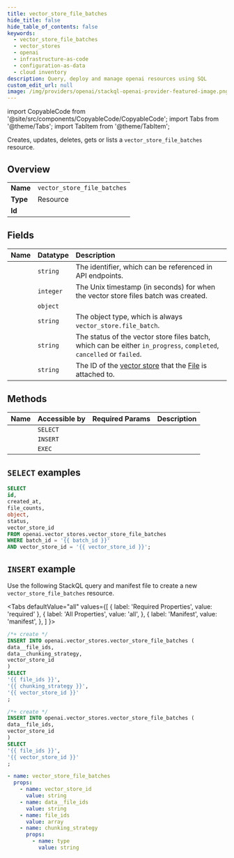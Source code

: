 ```yaml
---
title: vector_store_file_batches
hide_title: false
hide_table_of_contents: false
keywords:
  - vector_store_file_batches
  - vector_stores
  - openai
  - infrastructure-as-code
  - configuration-as-data
  - cloud inventory
description: Query, deploy and manage openai resources using SQL
custom_edit_url: null
image: /img/providers/openai/stackql-openai-provider-featured-image.png
---
```


import CopyableCode from '@site/src/components/CopyableCode/CopyableCode';
import Tabs from '@theme/Tabs';
import TabItem from '@theme/TabItem';

Creates, updates, deletes, gets or lists a <code>vector_store_file_batches</code> resource.

## Overview
<table><tbody>
<tr><td><b>Name</b></td><td><code>vector_store_file_batches</code></td></tr>
<tr><td><b>Type</b></td><td>Resource</td></tr>
<tr><td><b>Id</b></td><td><CopyableCode code="openai.vector_stores.vector_store_file_batches" /></td></tr>
</tbody></table>

## Fields
| Name | Datatype | Description |
|:-----|:---------|:------------|
| <CopyableCode code="id" /> | `string` | The identifier, which can be referenced in API endpoints. |
| <CopyableCode code="created_at" /> | `integer` | The Unix timestamp (in seconds) for when the vector store files batch was created. |
| <CopyableCode code="file_counts" /> | `object` |  |
| <CopyableCode code="object" /> | `string` | The object type, which is always `vector_store.file_batch`. |
| <CopyableCode code="status" /> | `string` | The status of the vector store files batch, which can be either `in_progress`, `completed`, `cancelled` or `failed`. |
| <CopyableCode code="vector_store_id" /> | `string` | The ID of the [vector store](/docs/api-reference/vector-stores/object) that the [File](/docs/api-reference/files) is attached to. |

## Methods
| Name | Accessible by | Required Params | Description |
|:-----|:--------------|:----------------|:------------|
| <CopyableCode code="get_vector_store_file_batch" /> | `SELECT` | <CopyableCode code="batch_id, vector_store_id" /> |  |
| <CopyableCode code="create_vector_store_file_batch" /> | `INSERT` | <CopyableCode code="vector_store_id, data__file_ids" /> |  |
| <CopyableCode code="cancel_vector_store_file_batch" /> | `EXEC` | <CopyableCode code="batch_id, vector_store_id" /> |  |

## `SELECT` examples




```sql
SELECT
id,
created_at,
file_counts,
object,
status,
vector_store_id
FROM openai.vector_stores.vector_store_file_batches
WHERE batch_id = '{{ batch_id }}'
AND vector_store_id = '{{ vector_store_id }}';
```
## `INSERT` example

Use the following StackQL query and manifest file to create a new <code>vector_store_file_batches</code> resource.

<Tabs
    defaultValue="all"
    values={[
        { label: 'Required Properties', value: 'required' },
        { label: 'All Properties', value: 'all', },
        { label: 'Manifest', value: 'manifest', },
    ]
}>
<TabItem value="all">

```sql
/*+ create */
INSERT INTO openai.vector_stores.vector_store_file_batches (
data__file_ids,
data__chunking_strategy,
vector_store_id
)
SELECT 
'{{ file_ids }}',
'{{ chunking_strategy }}',
'{{ vector_store_id }}'
;
```
</TabItem>

<TabItem value="required">

```sql
/*+ create */
INSERT INTO openai.vector_stores.vector_store_file_batches (
data__file_ids,
vector_store_id
)
SELECT 
'{{ file_ids }}',
'{{ vector_store_id }}'
;
```
</TabItem>

<TabItem value="manifest">

```yaml
- name: vector_store_file_batches
  props:
    - name: vector_store_id
      value: string
    - name: data__file_ids
      value: string
    - name: file_ids
      value: array
    - name: chunking_strategy
      props:
        - name: type
          value: string

```
</TabItem>
</Tabs>
